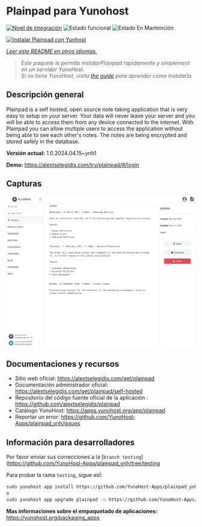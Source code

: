 <!--
Este archivo README esta generado automaticamente<https://github.com/YunoHost/apps/tree/master/tools/readme_generator>
No se debe editar a mano.
-->

# Plainpad para Yunohost

[![Nivel de integración](https://dash.yunohost.org/integration/plainpad.svg)](https://dash.yunohost.org/appci/app/plainpad) ![Estado funcional](https://ci-apps.yunohost.org/ci/badges/plainpad.status.svg) ![Estado En Mantención](https://ci-apps.yunohost.org/ci/badges/plainpad.maintain.svg)

[![Instalar Plainpad con Yunhost](https://install-app.yunohost.org/install-with-yunohost.svg)](https://install-app.yunohost.org/?app=plainpad)

*[Leer este README en otros idiomas.](./ALL_README.md)*

> *Este paquete le permite instalarPlainpad rapidamente y simplement en un servidor YunoHost.*  
> *Si no tiene YunoHost, visita [the guide](https://yunohost.org/install) para aprender como instalarla.*

## Descripción general

Plainpad is a self hosted, open source note taking application that is very easy to setup on your server. Your data will never leave your server and you will be able to access them from any device connected to the internet.
With Plainpad you can allow multiple users to access the application without being able to see each other's notes. The notes are being encrypted and stored safely in the database.

**Versión actual:** 1.0.2024.04.15~ynh1

**Demo:** <https://alextselegidis.com/try/plainpad/#/login>

## Capturas

![Captura de Plainpad](./doc/screenshots/screenshot.png)

## Documentaciones y recursos

- Sitio web oficial: <https://alextselegidis.com/get/plainpad>
- Documentación administrador oficial: <https://alextselegidis.com/get/plainpad/self-hosted>
- Repositorio del código fuente oficial de la aplicación : <https://github.com/alextselegidis/plainpad>
- Catálogo YunoHost: <https://apps.yunohost.org/app/plainpad>
- Reportar un error: <https://github.com/YunoHost-Apps/plainpad_ynh/issues>

## Información para desarrolladores

Por favor enviar sus correcciones a la [`branch testing`](https://github.com/YunoHost-Apps/plainpad_ynh/tree/testing

Para probar la rama `testing`, sigue asÍ:

```bash
sudo yunohost app install https://github.com/YunoHost-Apps/plainpad_ynh/tree/testing --debug
o
sudo yunohost app upgrade plainpad -u https://github.com/YunoHost-Apps/plainpad_ynh/tree/testing --debug
```

**Mas informaciones sobre el empaquetado de aplicaciones:** <https://yunohost.org/packaging_apps>
